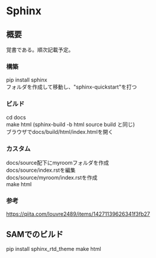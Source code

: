 # Sphinx  

## 概要  
覚書である。順次記載予定。  

### 構築   
pip install sphinx  
フォルダを作成して移動し、"sphinx-quickstart"を打つ  

### ビルド    
cd docs  
make html  (sphinx-build -b html source build と同じ)  
ブラウザでdocs/build/html/index.htmlを開く

### カスタム   
docs/source配下にmyroomフォルダを作成  
docs/source/index.rstを編集  
docs/source/myroom/index.rstを作成  
make html  

### 参考   
https://qiita.com/louvre2489/items/14271139626341f3fb27


## SAMでのビルド
pip install sphinx_rtd_theme
make html
